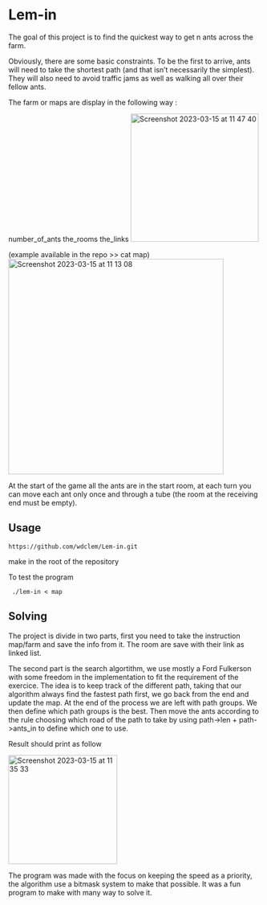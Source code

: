 # Lem-in

The goal of this project is to find the quickest way to get n ants across the farm.

Obviously, there are some basic constraints. To be the first to arrive, ants will need to take the shortest path (and that isn’t necessarily the simplest).
They will also need to avoid traffic jams as well as walking all over their fellow ants.

The farm or maps are display in the following way :

number_of_ants
the_rooms
the_links
<img width="255" alt="Screenshot 2023-03-15 at 11 47 40" src="https://user-images.githubusercontent.com/32699739/225271789-adf9b5ca-be80-4027-adf2-ba2f57c6dcce.png">

(example available in the repo >> cat map)
<img width="429" alt="Screenshot 2023-03-15 at 11 13 08" src="https://user-images.githubusercontent.com/32699739/225271536-450030bd-0304-49e0-a8e1-d3dc1c15616e.png">

At the start of the game all the ants are in the start room, at each turn you can move each ant only once and through a tube (the room at the receiving end must be empty).

## Usage

```
https://github.com/wdclem/Lem-in.git
```

make in the root of the repository

To test the program
```
 ./lem-in < map
 ```

## Solving

The project is divide in two parts, first you need to take the instruction map/farm and save the info from it.
The room are save with their link as linked list.

The second part is the search algortithm, we use mostly a Ford Fulkerson with some freedom in the implementation to fit the requirement of the exercice.
The idea is to keep track of the different path, taking that our algorithm always find the fastest path first, we go back from the end and update the map.
At the end of the process we are left with path groups.
We then define which path groups is the best.
Then move the ants according to the rule choosing which road of the path to take by using path->len + path->ants_in to define which one to use.

Result should print as follow

<img width="217" alt="Screenshot 2023-03-15 at 11 35 33" src="https://user-images.githubusercontent.com/32699739/225271164-634cff08-318f-47f4-8c07-d449eed85582.png">


The program was made with the focus on keeping the speed as a priority, the algorithm use a bitmask system to make that possible.
It was a fun program to make with many way to solve it.
